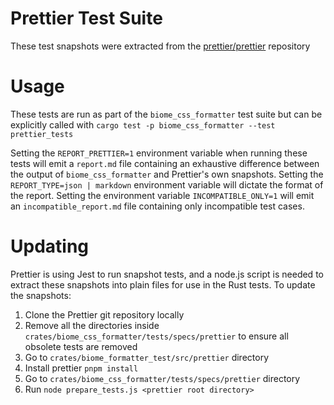 # Prettier Test Suite

These test snapshots were extracted from the
[prettier/prettier](https://github.com/prettier/prettier) repository

# Usage

These tests are run as part of the `biome_css_formatter` test suite but can be
explicitly called with `cargo test -p biome_css_formatter --test prettier_tests`

Setting the `REPORT_PRETTIER=1` environment variable when running these tests
will emit a `report.md` file containing an exhaustive difference between the
output of `biome_css_formatter` and Prettier's own snapshots.
Setting the `REPORT_TYPE=json | markdown` environment variable will dictate the format of the report.
Setting the environment variable `INCOMPATIBLE_ONLY=1` will emit an `incompatible_report.md`
file containing only incompatible test cases.


# Updating

Prettier is using Jest to run snapshot tests, and a node.js script is needed to
extract these snapshots into plain files for use in the Rust tests. To update
the snapshots:

1. Clone the Prettier git repository locally
2. Remove all the directories inside
   `crates/biome_css_formatter/tests/specs/prettier` to ensure all obsolete tests are
   removed
3. Go to `crates/biome_formatter_test/src/prettier` directory
4. Install prettier ``pnpm install``
5. Go to `crates/biome_css_formatter/tests/specs/prettier` directory
6. Run `node prepare_tests.js <prettier root directory>`
